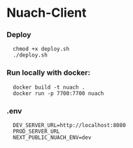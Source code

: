 # Nuach-Client

### Deploy

```
  chmod +x deploy.sh
  ./deploy.sh
```

### Run locally with docker:

```
  docker build -t nuach .
  docker run -p 7700:7700 nuach
```

### .env

```
  DEV_SERVER_URL=http://localhost:8080
  PROD_SERVER_URL
  NEXT_PUBLIC_NUACH_ENV=dev
```
